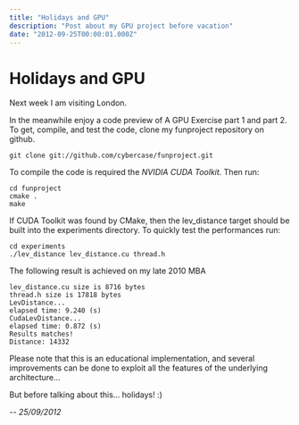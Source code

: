 ```yaml
---
title: "Holidays and GPU"
description: "Post about my GPU project before vacation"
date: "2012-09-25T00:00:01.000Z"
---
```


# Holidays and GPU

Next week I am visiting London.

In the meanwhile enjoy a code preview of A GPU Exercise part 1 and part 2.
To get, compile, and test the code, clone my funproject repository on github.

    git clone git://github.com/cybercase/funproject.git

To compile the code is required the _NVIDIA CUDA Toolkit_. Then run:

    cd funproject
    cmake .
    make

If CUDA Toolkit was found by CMake, then the lev_distance target should be built into the experiments directory. To quickly test the performances run:

    cd experiments
    ./lev_distance lev_distance.cu thread.h

The following result is achieved on my late 2010 MBA

    lev_distance.cu size is 8716 bytes
    thread.h size is 17818 bytes
    LevDistance...
    elapsed time: 9.240 (s)
    CudaLevDistance...
    elapsed time: 0.872 (s)
    Results matches!
    Distance: 14332

Please note that this is an educational implementation, and several improvements can be done to exploit all the features of the underlying architecture...

But before talking about this... holidays! :)

_-- 25/09/2012_
